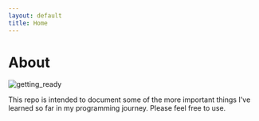 ```yaml
---
layout: default
title: Home
---
```


# About

![getting_ready](references/getting_ready.jpg)

This repo is intended to document some of the more important things I've learned so far in my programming journey. Please feel free to use.

